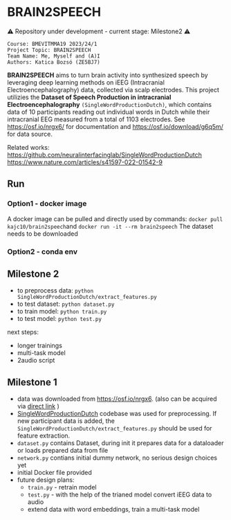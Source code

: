 # BRAIN2SPEECH

:warning: Repository under development - current stage: Milestone2 :warning: 
```
Course: BMEVITMMA19 2023/24/1 
Project Topic: BRAIN2SPEECH 
Team Name: Me, Myself and (A)I
Authors: Katica Bozsó (ZE5BJ7)
```

 **BRAIN2SPEECH** aims to turn brain activity into synthesized speech by leveraging deep learning methods on iEEG (Intracranial Electroencephalography) data, collected via scalp electrodes. This project utilizies the **Dataset of Speech Production in intracranial Electroencephalography** `(SingleWordProductionDutch)`, which contains data of 10 participants reading out individual words in Dutch while their intracranial EEG measured from a total of 1103 electrodes. See https://osf.io/nrgx6/ for documentation and https://osf.io/download/g6q5m/ for data source.

Related works: \
https://github.com/neuralinterfacinglab/SingleWordProductionDutch \
https://www.nature.com/articles/s41597-022-01542-9


## Run
### Option1 - docker image
A docker image can be pulled and directly used by commands: `docker pull kajc10/brain2speech`and `docker run -it --rm brain2speech`
The dataset needs to be downloaded

### Option2 - conda env


## Milestone 2
- to preprocess data: `python SingleWordProductionDutch/extract_features.py `
- to test dataset: `python dataset.py`
- to train model: `python train.py`
- to test model: `python test.py`

next steps:
- longer trainings
- multi-task model
- 2audio script
 

## Milestone 1
- data was downloaded from https://osf.io/nrgx6. (also can be acquired via  [direct link](https://files.de-1.osf.io/v1/resources/nrgx6/providers/osfstorage/623d9d9a938b480e3797af8f) )
- [SingleWordProductionDutch](https://github.com/neuralinterfacinglab/SingleWordProductionDutch) codebase was used for preprocessing. If new participant data is added, the `SingleWordProductionDutch/extract_features.py` should be used for feature extraction.
- `dataset.py` contains Dataset, during init it prepares data for a dataloader or loads prepared data from file
- `network.py` contians initial dummy network, no serious design choices yet
- initial Docker file provided
- future design plans:
    - `train.py` - retrain model
    - `test.py` - with the help of the trianed model convert iEEG data to audio
    -  extend data with word embeddings, train a multi-task model




